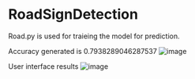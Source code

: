 # RoadSignDetection


Road.py is used for traieing the model for prediction.

Accuracy generated is 0.7938289046287537
![image](https://github.com/AtharvSomani/RoadSignDetection/assets/86103007/01acedf6-4623-43ff-83ec-6e819c804499)


User interface results
![image](https://github.com/AtharvSomani/RoadSignDetection/assets/86103007/6baf9dbb-bac1-4ac0-a3e1-a1d1a0baeaf5)


